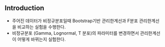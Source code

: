 ## Introduction

- 주어진 데이터가 비정규분포일때 Bootstrap기반 관리한계선과 F분포 관리한계선을 비교하는 실험을 수행한다. 
- 비정규분포 (Gamma, Lognormal, T 분포)의 파라미터를 변경하면서 관리한계선이 어떻게 바뀌는지 실험한다.
